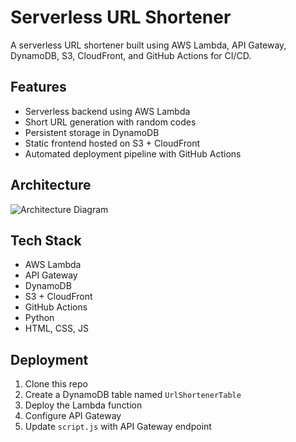 # Serverless URL Shortener

A serverless URL shortener built using AWS Lambda, API Gateway, DynamoDB, S3, CloudFront, and GitHub Actions for CI/CD.

## Features
- Serverless backend using AWS Lambda
- Short URL generation with random codes
- Persistent storage in DynamoDB
- Static frontend hosted on S3 + CloudFront
- Automated deployment pipeline with GitHub Actions

## Architecture
![Architecture Diagram](architecture.png)

## Tech Stack
- AWS Lambda
- API Gateway
- DynamoDB
- S3 + CloudFront
- GitHub Actions
- Python
- HTML, CSS, JS

## Deployment
1. Clone this repo
2. Create a DynamoDB table named `UrlShortenerTable`
3. Deploy the Lambda function
4. Configure API Gateway
5. Update `script.js` with API Gateway endpoint
